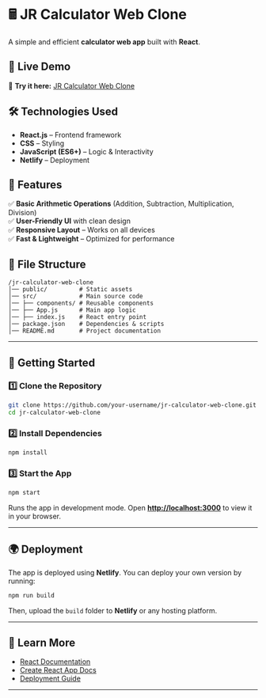 
# 🖩 JR Calculator Web Clone  

A simple and efficient **calculator web app** built with **React**.  

## 🚀 Live Demo  

🔗 **Try it here:** [JR Calculator Web Clone](https://jrcalculatorwebclone.netlify.app/)  

## 🛠️ Technologies Used  

- **React.js** – Frontend framework  
- **CSS** – Styling  
- **JavaScript (ES6+)** – Logic & Interactivity  
- **Netlify** – Deployment  

## 📌 Features  

✅ **Basic Arithmetic Operations** (Addition, Subtraction, Multiplication, Division)  
✅ **User-Friendly UI** with clean design  
✅ **Responsive Layout** – Works on all devices  
✅ **Fast & Lightweight** – Optimized for performance  

## 📂 File Structure  

```
/jr-calculator-web-clone  
│── public/         # Static assets  
│── src/            # Main source code  
│── ├── components/ # Reusable components  
│── ├── App.js      # Main app logic  
│── ├── index.js    # React entry point  
│── package.json    # Dependencies & scripts  
│── README.md       # Project documentation  
```

---

## 🚀 Getting Started  

### **1️⃣ Clone the Repository**  
```sh
git clone https://github.com/your-username/jr-calculator-web-clone.git
cd jr-calculator-web-clone
```

### **2️⃣ Install Dependencies**  
```sh
npm install
```

### **3️⃣ Start the App**  
```sh
npm start
```
Runs the app in development mode. Open **[http://localhost:3000](http://localhost:3000)** to view it in your browser.  

---


## 🌍 Deployment  

The app is deployed using **Netlify**. You can deploy your own version by running:  
```sh
npm run build
```
Then, upload the `build` folder to **Netlify** or any hosting platform.  

---

## 📖 Learn More  

- [React Documentation](https://reactjs.org/)  
- [Create React App Docs](https://facebook.github.io/create-react-app/docs/getting-started)  
- [Deployment Guide](https://facebook.github.io/create-react-app/docs/deployment)  

---

